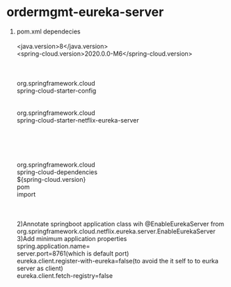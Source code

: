 # ordermgmt-eureka-server
1) pom.xml dependecies<br>
  <properties><br>
	<java.version>8</java.version><br>
	<spring-cloud.version>2020.0.0-M6</spring-cloud.version><br>
  </properties><br>
  <dependecies><br>
      <dependency><br>
	<groupId>org.springframework.cloud</groupId><br>
	<artifactId>spring-cloud-starter-config</artifactId><br>
     </dependency><br>
     <dependency><br>
	<groupId>org.springframework.cloud</groupId><br>
	<artifactId>spring-cloud-starter-netflix-eureka-server</artifactId><br>
     </dependency><br>
  </dependencies>  <br>
  <dependencyManagement><br>
      <dependencies><br>
        <dependency><br>
          <groupId>org.springframework.cloud</groupId><br>
          <artifactId>spring-cloud-dependencies</artifactId><br>
          <version>${spring-cloud.version}</version><br>
          <type>pom</type><br>
          <scope>import</scope><br>
        </dependency><br>
      </dependencies><br>
  </dependencyManagement><br>
2)Annotate springboot application class wih @EnableEurekaServer from org.springframework.cloud.netflix.eureka.server.EnableEurekaServer<br>
3)Add minimum application properties<br>
  spring.application.name=<br>
  server.port=8761(which is default port)<br>
  eureka.client.register-with-eureka=false(to avoid the it self to to eurka server as client)<br>
  eureka.client.fetch-registry=false<br>
